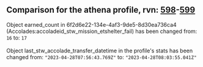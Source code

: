 ## Comparison for the athena profile, rvn: [598](https://github.com/PRO100KatYT/FortniteProfileRevisions/tree/main/profiles/athena/598%20athena.json)-[599](https://github.com/PRO100KatYT/FortniteProfileRevisions/tree/main/profiles/athena/599%20athena.json)

Object earned_count in 6f2d6e22-134e-4af3-9de5-8d30ea736ca4 (Accolades:accoladeid_stw_mission_etshelter_fail) has been changed from: `16` to: `17`
<br><br>
Object last_stw_accolade_transfer_datetime in the profile's stats has been changed from: `"2023-04-28T07:56:43.769Z"` to: `"2023-04-28T08:03:55.041Z"`
<br><br>

